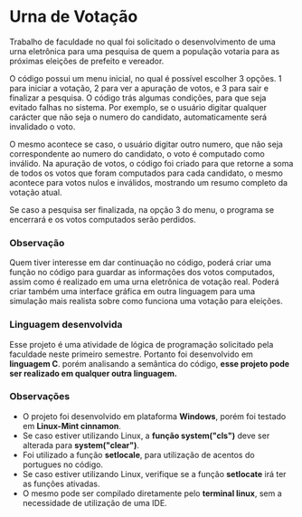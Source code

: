 # Urna de Votação
Trabalho de faculdade no qual foi solicitado o desenvolvimento de uma urna eletrônica para uma pesquisa de quem a população votaria para as próximas eleições de prefeito e vereador. 

O código possui um menu inicial, no qual é possível escolher 3 opções. 1 para iniciar a votação, 2 para ver a apuração de votos, e 3 para sair e finalizar a pesquisa.
O código trás algumas condições, para que seja evitado falhas no sistema. Por exemplo, se o usuário digitar qualquer carácter que não seja o numero do candidato, automaticamente será invalidado o voto.

O mesmo acontece se caso, o usuário digitar outro numero, que não seja correspondente ao numero do candidato, o voto é computado como inválido.
Na apuração de votos, o código foi criado para que retorne a soma de todos os votos que foram computados para cada candidato, o mesmo acontece para votos nulos e inválidos, mostrando um resumo completo da votação atual.

Se caso a pesquisa ser finalizada, na opção 3 do menu, o programa se encerrará e os votos computados serão perdidos.

### Observação
Quem tiver interesse em dar continuação no código, poderá criar uma função no código para guardar as informações dos votos computados, assim como é realizado em uma urna eletrônica de votação real. 
Poderá criar também uma interface gráfica em outra linguagem para uma simulação mais realista sobre como funciona uma votação para eleições.

### Linguagem desenvolvida
Esse projeto é uma atividade de lógica de programação solicitado pela faculdade neste primeiro semestre. Portanto foi desenvolvido em **linguagem C**. porém analisando a semântica do código, **esse projeto pode ser realizado em qualquer outra linguagem.**

### Observações
- O projeto foi desenvolvido em plataforma **Windows**, porém foi testado em **Linux-Mint cinnamon**.
- Se caso estiver utilizando Linux, a **função system("cls")** deve ser alterada para **system("clear")**.
- Foi utilizado a função **setlocale**, para utilização de acentos do portugues no código.
- Se caso estiver utilizando Linux, verifique se a função **setlocate** irá ter as funções ativadas.
- O mesmo pode ser compilado diretamente pelo **terminal linux**, sem a necessidade de utilização de uma IDE.
